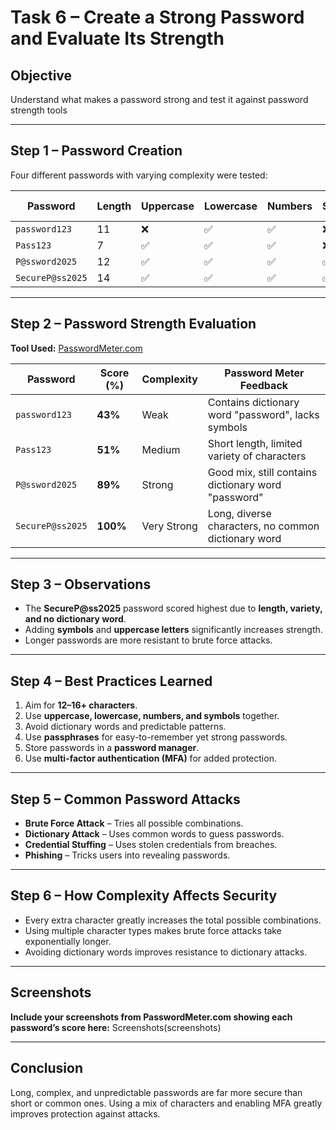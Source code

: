 # Task 6 – Create a Strong Password and Evaluate Its Strength

## Objective
Understand what makes a password strong and test it against password strength tools

---

## Step 1 – Password Creation
Four different passwords with varying complexity were tested:

| Password           | Length | Uppercase | Lowercase | Numbers | Symbols | Complexity Level |
|--------------------|--------|-----------|-----------|---------|---------|------------------|
| `password123`      | 11     | ❌         | ✅         | ✅       | ❌       | Weak              |
| `Pass123`          | 7      | ✅         | ✅         | ✅       | ❌       | Medium            |
| `P@ssword2025`     | 12     | ✅         | ✅         | ✅       | ✅       | Strong            |
| `SecureP@ss2025`   | 14     | ✅         | ✅         | ✅       | ✅       | Very Strong       |

---

## Step 2 – Password Strength Evaluation
**Tool Used:** [PasswordMeter.com](https://passwordmeter.com)

| Password           | Score (%) | Complexity | Password Meter Feedback |
|--------------------|-----------|------------|--------------------------|
| `password123`      | **43%**   | Weak       | Contains dictionary word "password", lacks symbols |
| `Pass123`          | **51%**   | Medium     | Short length, limited variety of characters |
| `P@ssword2025`     | **89%**   | Strong     | Good mix, still contains dictionary word "password" |
| `SecureP@ss2025`   | **100%**  | Very Strong| Long, diverse characters, no common dictionary word |

---

## Step 3 – Observations
- The **SecureP@ss2025** password scored highest due to **length, variety, and no dictionary word**.  
- Adding **symbols** and **uppercase letters** significantly increases strength.  
- Longer passwords are more resistant to brute force attacks.

---

## Step 4 – Best Practices Learned
1. Aim for **12–16+ characters**.
2. Use **uppercase, lowercase, numbers, and symbols** together.
3. Avoid dictionary words and predictable patterns.
4. Use **passphrases** for easy-to-remember yet strong passwords.
5. Store passwords in a **password manager**.
6. Use **multi-factor authentication (MFA)** for added protection.

---

## Step 5 – Common Password Attacks
- **Brute Force Attack** – Tries all possible combinations.
- **Dictionary Attack** – Uses common words to guess passwords.
- **Credential Stuffing** – Uses stolen credentials from breaches.
- **Phishing** – Tricks users into revealing passwords.

---

## Step 6 – How Complexity Affects Security
- Every extra character greatly increases the total possible combinations.
- Using multiple character types makes brute force attacks take exponentially longer.
- Avoiding dictionary words improves resistance to dictionary attacks.

---

## Screenshots
**Include your screenshots from PasswordMeter.com showing each password’s score here:**
Screenshots(screenshots)


---
## Conclusion
Long, complex, and unpredictable passwords are far more secure than short or common ones. Using a mix of characters and enabling MFA greatly improves protection against attacks.
